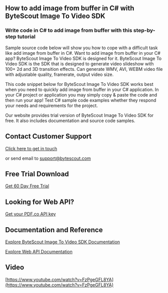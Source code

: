 ## How to add image from buffer in C# with ByteScout Image To Video SDK

### Write code in C# to add image from buffer with this step-by-step tutorial

Sample source code below will show you how to cope with a difficult task like add image from buffer in C#. Want to add image from buffer in your C# app? ByteScout Image To Video SDK is designed for it. ByteScout Image To Video SDK is the SDK that is designed to generate video slideshow with 100+ 2d and 3D transition effects. Can generate WMV, AVI, WEBM video file with adjustable quality, framerate, output video size.

This code snippet below for ByteScout Image To Video SDK works best when you need to quickly add image from buffer in your C# application. In your C# project or application you may simply copy & paste the code and then run your app! Test C# sample code examples whether they respond your needs and requirements for the project.

Our website provides trial version of ByteScout Image To Video SDK for free. It also includes documentation and source code samples.

## Contact Customer Support

[Click here to get in touch](https://bytescout.zendesk.com/hc/en-us/requests/new?subject=ByteScout%20Image%20To%20Video%20SDK%20Question)

or send email to [support@bytescout.com](mailto:support@bytescout.com?subject=ByteScout%20Image%20To%20Video%20SDK%20Question) 

## Free Trial Download

[Get 60 Day Free Trial](https://bytescout.com/download/web-installer?utm_source=github-readme)

## Looking for Web API? 

[Get your PDF.co API key](https://pdf.co/documentation/api?utm_source=github-readme)

## Documentation and Reference

[Explore ByteScout Image To Video SDK Documentation](https://bytescout.com/documentation/index.html?utm_source=github-readme)

[Explore Web API Documentation](https://pdf.co/documentation/api?utm_source=github-readme)

## Video

[https://www.youtube.com/watch?v=FzPgeGFL8YA](https://www.youtube.com/watch?v=FzPgeGFL8YA)